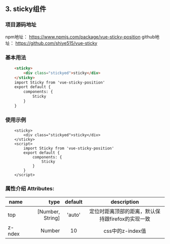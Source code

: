 <div class="text-area">

## 3. sticky组件

### 项目源码地址
npm地址： https://www.npmjs.com/package/vue-sticky-position
github地址：  https://github.com/shiye515/vue-sticky

### 基本用法
```html
    <sticky>
        <div class="stickyed">sticky</div>
    </sticky>
    import Sticky from 'vue-sticky-position'
    export default {
        components: {
            Sticky
        }
    }

```

### 使用示例
```
    <sticky>
        <div class="stickyed">sticky</div>
    </sticky>
    <script>
        import Sticky from 'vue-sticky-position'
        export default {
            components: {
                Sticky
            }
        }
    </script>
```

### 属性介绍 Attributes:
name            |           type     |  default   |                        description
--------------- | -------------:     | :--------: | :--------------------------------------------------------:
top             |   [Number, String] | 'auto'     |                 定位时距离顶部的距离，默认保持跟firefox的实现一致
z-ndex          |         Number     |  10        |                 css中的z-index值


</div>
<div class="demo-area">
  <div class="demo-phone">

  </div>
</div>